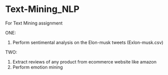 # Text-Mining_NLP
For Text Mining assignment
 
 ONE:
1) Perform sentimental analysis on the Elon-musk tweets (Exlon-musk.csv)

 TWO:
1) Extract reviews of any product from ecommerce website like amazon
2) Perform emotion mining
